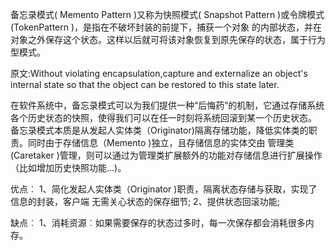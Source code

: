 备忘录模式( Memento Pattern )又称为快照模式( Snapshot Pattern )或令牌模式(TokenPattern )，是指在不破坏封装的前提下，捕获一个对象
的内部状态，并在对象之外保存这个状态。这样以后就可将该对象恢复到原先保存的状态，属于行为型模式。

原文:Without violating encapsulation,capture and externalize an object's internal state so that the object can be 
restored to this state later.

在软件系统中，备忘录模式可以为我们提供一种“后悔药”的机制，它通过存储系统各个历史状态的快照，使得我们可以在任一时刻将系统回滚到某一个历史状态。
备忘录模式本质是从发起人实体类（Originator)隔离存储功能，降低实体类的职责。同时由于存储信息（Memento )独立，且存储信息的实体交由
管理类(Caretaker )管理，则可以通过为管理类扩展额外的功能对存储信息进行扩展操作（比如增加历史快照功能...)。


优点︰
1、简化发起人实体类（Originator )职责，隔离状态存储与获取，实现了信息的封装，客户端
无需关心状态的保存细节;
2、提供状态回滚功能;

缺点︰
1、消耗资源︰如果需要保存的状态过多时，每一次保存都会消耗很多内存。
